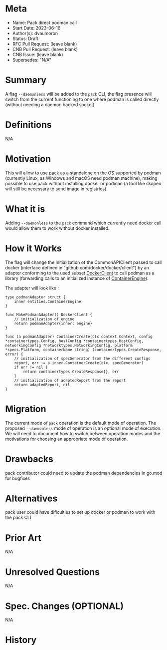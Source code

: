 # Meta
[meta]: #meta
- Name: Pack direct podman call
- Start Date: 2023-06-16
- Author(s): dvaumoron
- Status: Draft
- RFC Pull Request: (leave blank)
- CNB Pull Request: (leave blank)
- CNB Issue: (leave blank)
- Supersedes: "N/A"

# Summary
[summary]: #summary

A flag `--daemonless` will be added to the `pack` CLI, the flag presence will switch from the current functioning to one where podman is called directly (without needing a daemon backed socket)

# Definitions
[definitions]: #definitions

N/A

# Motivation
[motivation]: #motivation

This will allow to use pack as a standalone on the OS supported by podman (currently Linux, as Windows and macOS need podman machine), making possible to use pack without installing docker or podman (a tool like skopeo will still be necessary to send image in registries)

# What it is
[what-it-is]: #what-it-is

Adding `--daemonless` to the `pack` command which currently need docker call would allow them to work without docker installed.

# How it Works
[how-it-works]: #how-it-works

The flag will change the initialization of the CommonAPIClient passed to call docker (interface defined in "github.com/docker/docker/client") by an adapter conforming to the used subset [DockerClient](https://github.com/buildpacks/pack/blob/main/pkg/client/docker.go#L14) to call podman as a library (forwarding calls to an initialized instance of [ContainerEngine](https://github.com/containers/podman/blob/main/pkg/domain/entities/engine_container.go#L16)).

The adapter will look like :
```
type podmanAdapter struct {
    inner entities.ContainerEngine
}

func MakePodmanAdapter() DockerClient {
    // initialization of engine
    return podmanAdapter{inner: engine}
}

func (a podmanAdapter) ContainerCreate(ctx context.Context, config *containertypes.Config, hostConfig *containertypes.HostConfig, networkingConfig *networktypes.NetworkingConfig, platform *specs.Platform, containerName string) (containertypes.CreateResponse, error) {
    // initialization of specGenerator from the different configs
    report, err := a.inner.ContainerCreate(ctx, specGenerator)
    if err != nil {
        return containertypes.CreateResponse{}, err
    }
    // initialization of adaptedReport from the report
    return adaptedReport, nil
}
```

# Migration
[migration]: #migration

The current mode of `pack` operation is the default mode of operation.  The proposed `--daemonless` mode of operation is an optional mode of execution.  We will need to document how to switch between operation modes and the motivations for choosing an appropriate mode of operation.

# Drawbacks
[drawbacks]: #drawbacks

pack contributor could need to update the podman dependencies in go.mod for bugfixes

# Alternatives
[alternatives]: #alternatives

pack user could have dificulties to set up docker or podman to work with the pack CLI

# Prior Art
[prior-art]: #prior-art

N/A

# Unresolved Questions
[unresolved-questions]: #unresolved-questions

N/A

# Spec. Changes (OPTIONAL)
[spec-changes]: #spec-changes

N/A

# History
[history]: #history

<!--
## Amended
### Meta
[meta-1]: #meta-1
- Name: (fill in the amendment name: Variable Rename)
- Start Date: (fill in today's date: YYYY-MM-DD)
- Author(s): (Github usernames)
- Amendment Pull Request: (leave blank)

### Summary

A brief description of the changes.

### Motivation

Why was this amendment necessary?
--->